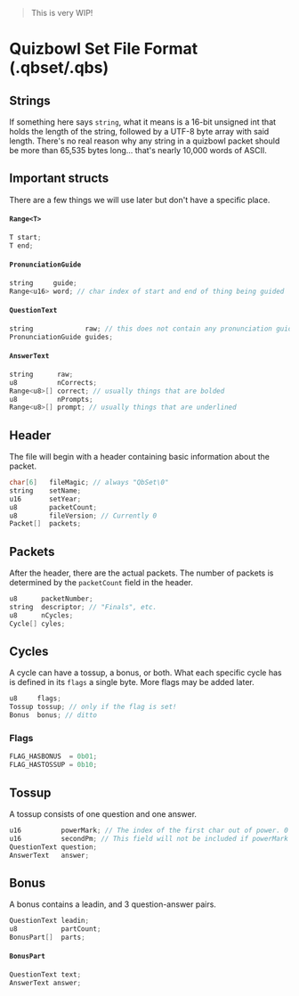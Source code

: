 > This is very WIP!

# Quizbowl Set File Format (.qbset/.qbs)

## Strings
If something here says `string`, what it means is a 16-bit unsigned int that
holds the length of the string, followed by a UTF-8 byte array with said length.
There's no real reason why any string in a quizbowl packet should be more than
65,535 bytes long... that's nearly 10,000 words of ASCII.

## Important structs
There are a few things we will use later but don't have a specific place.

#### `Range<T>`
```c
T start;
T end;
```

#### `PronunciationGuide`
```c
string     guide;
Range<u16> word; // char index of start and end of thing being guided
```

#### `QuestionText`
```c
string             raw; // this does not contain any pronunciation guides
PronunciationGuide guides;
```

#### `AnswerText`
```c
string      raw;
u8          nCorrects;
Range<u8>[] correct; // usually things that are bolded
u8          nPrompts;
Range<u8>[] prompt; // usually things that are underlined
```

## Header
The file will begin with a header containing basic information about the packet.
```c
char[6]   fileMagic; // always "QbSet\0"
string    setName;
u16       setYear;
u8        packetCount;
u8        fileVersion; // Currently 0
Packet[]  packets;
```

## Packets
After the header, there are the actual packets. The number of packets is
determined by the `packetCount` field in the header.
```c
u8      packetNumber;
string  descriptor; // "Finals", etc.
u8      nCycles;
Cycle[] cyles;
```

## Cycles
A cycle can have a tossup, a bonus, or both. What each specific cycle has is
defined in its `flags` a single byte. More flags may be added later.
```c
u8     flags;
Tossup tossup; // only if the flag is set!
Bonus  bonus; // ditto

```
### Flags
```c
FLAG_HASBONUS  = 0b01;
FLAG_HASTOSSUP = 0b10;
```

## Tossup
A tossup consists of one question and one answer.
```c
u16          powerMark; // The index of the first char out of power. 0 if no power.
u16          secondPm; // This field will not be included if powerMark is 0.
QuestionText question;
AnswerText   answer;
```

## Bonus
A bonus contains a leadin, and 3 question-answer pairs.
```c
QuestionText leadin;
u8           partCount;
BonusPart[]  parts;
```
#### `BonusPart`
```c
QuestionText text;
AnswerText answer;
```
